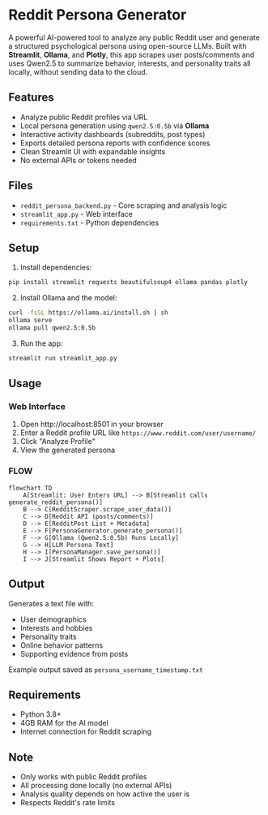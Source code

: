 #  Reddit Persona Generator

A powerful AI-powered tool to analyze any public Reddit user and generate a structured psychological persona using open-source LLMs. Built with **Streamlit**, **Ollama**, and **Plotly**, this app scrapes user posts/comments and uses Qwen2.5 to summarize behavior, interests, and personality traits  all locally, without sending data to the cloud.

##  Features

-  Analyze public Reddit profiles via URL  
-  Local persona generation using `qwen2.5:0.5b` via **Ollama**
-  Interactive activity dashboards (subreddits, post types)
-  Exports detailed persona reports with confidence scores
-  Clean Streamlit UI with expandable insights
-  No external APIs or tokens needed

## Files

- `reddit_persona_backend.py` - Core scraping and analysis logic
- `streamlit_app.py` - Web interface
- `requirements.txt` - Python dependencies

## Setup

1. Install dependencies:
```bash
pip install streamlit requests beautifulsoup4 ollama pandas plotly
```

2. Install Ollama and the model:
```bash
curl -fsSL https://ollama.ai/install.sh | sh
ollama serve
ollama pull qwen2.5:0.5b
```

3. Run the app:
```bash
streamlit run streamlit_app.py
```

## Usage

### Web Interface
1. Open http://localhost:8501 in your browser
2. Enter a Reddit profile URL like `https://www.reddit.com/user/username/`
3. Click "Analyze Profile"
4. View the generated persona

### FLOW
```mermaid
flowchart TD
    A[Streamlit: User Enters URL] --> B[Streamlit calls generate_reddit_persona()]
    B --> C[RedditScraper.scrape_user_data()]
    C --> D[Reddit API (posts/comments)]
    D --> E[RedditPost List + Metadata]
    E --> F[PersonaGenerator.generate_persona()]
    F --> G[Ollama (Qwen2.5:0.5b) Runs Locally]
    G --> H[LLM Persona Text]
    H --> I[PersonaManager.save_persona()]
    I --> J[Streamlit Shows Report + Plots]
```


## Output

Generates a text file with:
- User demographics
- Interests and hobbies
- Personality traits
- Online behavior patterns
- Supporting evidence from posts

Example output saved as `persona_username_timestamp.txt`

## Requirements

- Python 3.8+
- 4GB RAM for the AI model
- Internet connection for Reddit scraping

## Note

- Only works with public Reddit profiles
- All processing done locally (no external APIs)
- Analysis quality depends on how active the user is
- Respects Reddit's rate limits

